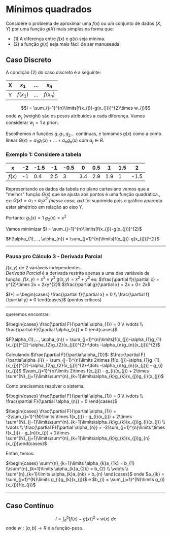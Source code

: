 # Mínimos quadrados
Considere o problema de aproximar uma $f(x)$ ou um conjunto de dados ($X, Y$) por uma função $g(X)$ mais simples na forma que:
- (1) A diferença entre $f(x)$ e $g(x)$ seja mínima.
- (2) a função $g(x)$ seja mais fácil de ser manuseada.

## Caso Discreto
A condição (2) do caso discreto é a seguinte:

| X   | $x_1$      | $\dots$ | $x_n$    |
| --- | ---------- | ------- | -------- |
| Y   | $f(x_{1})$ | $\dots$ | $f(x_n)$ |
$$I = \sum_{j=1}^{n}\limits[f(x_{j})-g(x_{j})]^{2}\times w_{j}$$
onde $w_{j}$ (weight) são os pesos atribuídos a cada diferença. Vamos considerar $w_{j} =1$ a priori.

Escolhemos $n$ funções $g, g_{1}, g_{2} \dots$ contínuas, e tomamos $g(x)$ como a comb. linear $G(x) = \alpha_{1}g_{1}(x) +\dots +\alpha_{n}g_{n}(x)$ com $\alpha_{j} \in R$.

### Exemplo 1: Considere a tabela

| x      | -2  | -1.5 | -1  | -0.5 | 0   | 0.5 | 1   | 1.5 | 2    |
| ------ | --- | ---- | --- | ---- | --- | --- | --- | --- | ---- |
| $f(x)$ | -1  | 0.4  | 2.5 | 3    | 3.4 | 2.9 | 1.9 | 1   | -1.5 |


Representando os dados da tabela no plano cartesiano vemos que a "melhor" função $G(x)$ que se ajusta aos pontos é uma função quadrática., ex:
_$G(x) = \alpha_{1}+\alpha_{2}x^{2}$ (nesse caso, $\alpha x$)_ foi suprimido pois o gráfico aparenta estar simétrico em relação ao eixo Y.

Portanto:
$g_{1}(x) = 1$
$g_{2}(x) = x^{2}$

Vamos minimizar $I = \sum_{j=1}^{n}\limits[f(x_{j})-g(x_{j})]^{2}$

$F(\alpha_{1},..., \alpha_{n}) = \sum_{j=1}^{n}\limits[f(x_{j})-g(x_{j})]^{2}$

___
### Pausa pro Cálculo 3 - Derivada Parcial 
$f(x,y)$ de 2 variáveis independentes.  
_Derivada Parcial_ é a derivada restrita apenas a uma das variáveis da função.
$f(x,y) = x^{2}\times y^{2}$
$g(x,y) = x^{2}+ y^{2}$
ex: $\frac{\partial f}{\partial x} = y^{2}\times 2x = 2xy^{2}$
$\frac{\partial g}{\partial x} = 2x + 0= 2x$

$(*) = \begin{cases} \frac{\partial f}{\partial x} = 0  \\ \frac{\partial f}{\partial y} = 0 \end{cases}$   (pontos críticos)
___
queremos encontrar:

$\begin{cases} \frac{\partial F}{\partial \alpha_{1}} = 0  \\ \vdots  \\ \frac{\partial F}{\partial \alpha_{n}} = 0 \end{cases}$   


$F(\alpha_{1},..., \alpha_{n}) = \sum_{j=1}^{n}\limits[f(x_{j})-\alpha_{1}g_{1}(x_{j})]^{2}-\alpha_{2}g_{2}(x_{j})]^{2}-\dots -\alpha_{n}g_{n}(x_{j})]^{2}$

Calculando $\frac{\partial F}{\partial\alpha_{1}}$:
$\frac{\partial F}{\partial\alpha_{i}} = \sum_{j=1}^{n}\limits 2\times [f(x_{j})-\alpha_{1}g_{1}(x_{j})]^{2}-\alpha_{2}g_{2}(x_{j})]^{2}-\dots -\alpha_{n}g_{n}(x_{j})] - g_{i}(x_{j})$
$\sum_{j=1}^{n}\limits 2\times f(x_{j}) - g_{i}(x_{j}) + 2\times \sum^{N}_{j=1}\limits\sum^{n}_{k=1}\limits\alpha_{k}g_{k}(x_{j})g_{i}(x_{j})$

Como precisamos resolver o sistema:

$\begin{cases} \frac{\partial F}{\partial \alpha_{1}} = 0  \\ \vdots  \\ \frac{\partial F}{\partial \alpha_{n}} = 0 \end{cases}$   

$\begin{cases} \frac{\partial F}{\partial \alpha_{1}} =  -2\sum_{j=1}^{N}\limits \times f(x_{j}) - g_{i}(x_{j}) + 2\times \sum^{N}_{j=1}\limits\sum^{n}_{k=1}\limits\alpha_{k}g_{k}(x_{j})g_{i}(x_{j}) \\ \vdots  \\ \frac{\partial F}{\partial \alpha_{n}} =  -2\sum_{j=1}^{n}\limits \times f(x_{j}) - g_{n}(x_{j}) + 2\times \sum^{N}_{j=1}\limits\sum^{n}_{k=1}\limits\alpha_{k}g_{k}(x_{j})g_{n}(x_{j})\end{cases}$   

Então, temos:

$\begin{cases} \sum^{n}_{k=1}\limits \alpha_{k}a_{1k} = b_{1} \\\sum^{n}_{k=1}\limits \alpha_{k}a_{2k} = b_{2} \\ \vdots \\ \sum^{n}_{k=1}\limits \alpha_{k}a_{nk} = b_{n} \end{cases}$
onde $a_{ik} = \sum_{j=1}^{N}\limits g_{i}g_{k}(x_{j})$ e $b_{i} = \sum_{j=1}^{N}\limits g_{i}(x_{j})f(x_{j})$

---
## Caso Contínuo
$$I = \int^{b}_{a}[f(x) - g(x)]^{2}\times w(x) \ dx$$
onde $w:[a,b]\rightarrow R$ é a função-peso.
